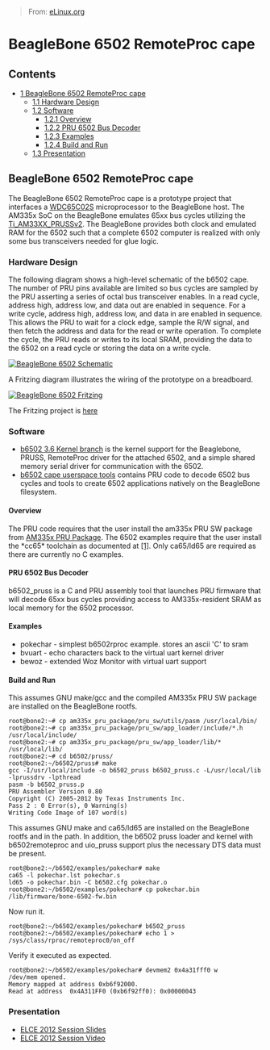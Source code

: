 > From: [eLinux.org](http://eLinux.org/BeagleBone_6502_RemoteProc_cape "http://eLinux.org/BeagleBone_6502_RemoteProc_cape")


# BeagleBone 6502 RemoteProc cape



## Contents

-   [1 BeagleBone 6502 RemoteProc
    cape](#beaglebone-6502-remoteproc-cape)
    -   [1.1 Hardware Design](#hardware-design)
    -   [1.2 Software](#software)
        -   [1.2.1 Overview](#overview)
        -   [1.2.2 PRU 6502 Bus Decoder](#pru-6502-bus-decoder)
        -   [1.2.3 Examples](#examples)
        -   [1.2.4 Build and Run](#build-and-run)
    -   [1.3 Presentation](#presentation)

## BeagleBone 6502 RemoteProc cape

The BeagleBone 6502 RemoteProc cape is a prototype project that
interfaces a [WDC65C02S](http://en.wikipedia.org/wiki/WDC_65C02%7C)
microprocessor to the BeagleBone host. The AM335x SoC on the BeagleBone
emulates 65xx bus cycles utilizing the
[Ti\_AM33XX\_PRUSSv2](http://eLinux.org/Ti_AM33XX_PRUSSv2 "Ti AM33XX PRUSSv2"). The
BeagleBone provides both clock and emulated RAM for the 6502 such that a
complete 6502 computer is realized with only some bus transceivers
needed for glue logic.

### Hardware Design

The following diagram shows a high-level schematic of the b6502 cape.
The number of PRU pins available are limited so bus cycles are sampled
by the PRU asserting a series of octal bus transceiver enables. In a
read cycle, address high, address low, and data out are enabled in
sequence. For a write cycle, address high, address low, and data in are
enabled in sequence. This allows the PRU to wait for a clock edge,
sample the R/W signal, and then fetch the address and data for the read
or write operation. To complete the cycle, the PRU reads or writes to
its local SRAM, providing the data to the 6502 on a read cycle or
storing the data on a write cycle.

[![BeagleBone 6502
Schematic](http://eLinux.org/images/d/d3/B6502-rproc.png)](http://eLinux.org/File:B6502-rproc.png "BeagleBone 6502 Schematic")

A Fritzing diagram illustrates the wiring of the prototype on a
breadboard.

[![BeagleBone 6502
Fritzing](http://eLinux.org/images/4/48/B6502-fritzing.png)](http://eLinux.org/File:B6502-fritzing.png "BeagleBone 6502 Fritzing")

The Fritzing project is
[here](https://github.com/ohporter/fritzing-diagrams/blob/master/bone-6502.fzz%7C)

### Software

-   [b6502 3.6 Kernel
    branch](https://github.com/ohporter/linux/tree/WIP/bone-6502-remoteproc)
    is the kernel support for the Beaglebone, PRUSS, RemoteProc driver
    for the attached 6502, and a simple shared memory serial driver for
    communication with the 6502.
-   [b6502 cape userspace tools](https://github.com/ohporter/b6502)
    contains PRU code to decode 6502 bus cycles and tools to create 6502
    applications natively on the BeagleBone filesystem.

#### Overview

The PRU code requires that the user install the am335x PRU SW package
from [AM335x PRU
Package](https://github.com/beagleboard/am335x_pru_package%7C). The 6502
examples require that the user install the \*cc65\* toolchain as
documented at [[1]](http://www.cc65.org). Only ca65/ld65 are required as
there are currently no C examples.

#### PRU 6502 Bus Decoder

b6502\_pruss is a C and PRU assembly tool that launches PRU firmware
that will decode 65xx bus cycles providing access to AM335x-resident
SRAM as local memory for the 6502 processor.

#### Examples

-   pokechar - simplest b6502rproc example. stores an ascii 'C' to sram
-   bvuart - echo characters back to the virtual uart kernel driver
-   bewoz - extended Woz Monitor with virtual uart support

#### Build and Run

This assumes GNU make/gcc and the compiled AM335x PRU SW package are
installed on the BeagleBone rootfs.

    root@bone2:~# cp am335x_pru_package/pru_sw/utils/pasm /usr/local/bin/
    root@bone2:~# cp am335x_pru_package/pru_sw/app_loader/include/*.h /usr/local/include/
    root@bone2:~# cp am335x_pru_package/pru_sw/app_loader/lib/* /usr/local/lib/
    root@bone2:~# cd b6502/pruss/
    root@bone2:~/b6502/pruss# make
    gcc -I/usr/local/include -o b6502_pruss b6502_pruss.c -L/usr/local/lib -lprussdrv -lpthread
    pasm -b b6502_pruss.p
    PRU Assembler Version 0.80
    Copyright (C) 2005-2012 by Texas Instruments Inc.
    Pass 2 : 0 Error(s), 0 Warning(s)
    Writing Code Image of 107 word(s)

This assumes GNU make and ca65/ld65 are installed on the BeagleBone
rootfs and in the path. In addition, the b6502 pruss loader and kernel
with b6502remoteproc and uio\_pruss support plus the necessary DTS data
must be present.

    root@bone2:~/b6502/examples/pokechar# make
    ca65 -l pokechar.lst pokechar.s
    ld65 -o pokechar.bin -C b6502.cfg pokechar.o
    root@bone2:~/b6502/examples/pokechar# cp pokechar.bin /lib/firmware/bone-6502-fw.bin

Now run it.

    root@bone2:~/b6502/examples/pokechar# b6502_pruss
    root@bone2:~/b6502/examples/pokechar# echo 1 > /sys/class/rproc/remoteproc0/on_off

Verify it executed as expected.

    root@bone2:~/b6502/examples/pokechar# devmem2 0x4a31fff0 w
    /dev/mem opened.
    Memory mapped at address 0xb6f92000.
    Read at address  0x4A311FF0 (0xb6f92ff0): 0x00000043

### Presentation

-   [ELCE 2012 Session
    Slides](http://elinux.org/images/a/ac/What%27s_Old_Is_New-_A_6502-based_Remote_Processor.pdf)
-   [ELCE 2012 Session
    Video](http://free-electrons.com/pub/video/2012/elce/elce-2012-porter-6502-based-remote-processor.webm)



